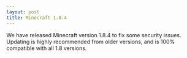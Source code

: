 ```yaml
---
layout: post
title: Minecraft 1.8.4
---
```

We have released Minecraft version 1.8.4 to fix some security issues. Updating is highly recommended from older versions, and is 100% compatible with all 1.8 versions.